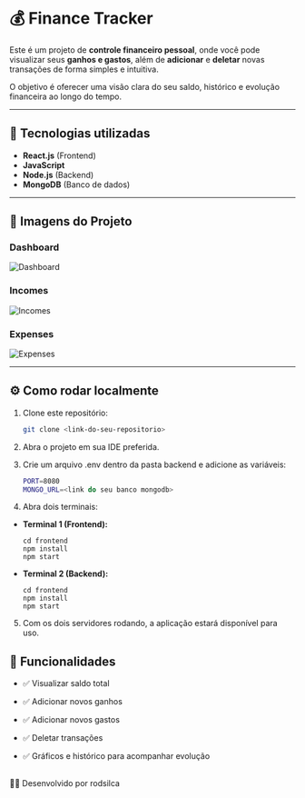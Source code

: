 # 💰 Finance Tracker

Este é um projeto de **controle financeiro pessoal**, onde você pode visualizar seus **ganhos e gastos**, além de **adicionar** e **deletar** novas transações de forma simples e intuitiva.  

O objetivo é oferecer uma visão clara do seu saldo, histórico e evolução financeira ao longo do tempo.

---

## 🚀 Tecnologias utilizadas

- **React.js** (Frontend)  
- **JavaScript**  
- **Node.js** (Backend)  
- **MongoDB** (Banco de dados)  

---

## 📸 Imagens do Projeto

### Dashboard
![Dashboard](./Captura%20de%20tela%202025-09-02%20202558.png)

### Incomes
![Incomes](./Captura%20de%20tela%202025-09-02%20202610.png)

### Expenses
![Expenses](./Captura%20de%20tela%202025-09-02%20202621.png)

---

## ⚙️ Como rodar localmente

1. Clone este repositório:  
   ```bash
   git clone <link-do-seu-repositorio>
2. Abra o projeto em sua IDE preferida.

3. Crie um arquivo .env dentro da pasta backend e adicione as variáveis:
    ```bash
    PORT=8080
    MONGO_URL=<link do seu banco mongodb>

4. Abra dois terminais:

  - **Terminal 1 (Frontend):**
    ```
    cd frontend
    npm install
    npm start

  - **Terminal 2 (Backend):**
    ```
    cd frontend
    npm install
    npm start

5. Com os dois servidores rodando, a aplicação estará disponível para uso.

## 📌 Funcionalidades

- ✅ Visualizar saldo total

- ✅ Adicionar novos ganhos

- ✅ Adicionar novos gastos

- ✅ Deletar transações

- ✅ Gráficos e histórico para acompanhar evolução


##
👨‍💻 Desenvolvido por rodsilca
